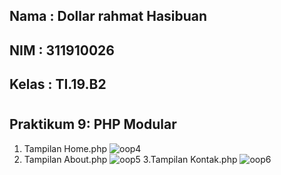 ## Nama : Dollar rahmat Hasibuan
## NIM : 311910026
## Kelas : TI.19.B2
#
#
## Praktikum 9: PHP Modular ##
1. Tampilan Home.php
![oop4](https://user-images.githubusercontent.com/81568130/121017605-aa07f680-c7c7-11eb-9f8d-8fb03bc0a922.PNG)
2. Tampilan About.php
![oop5](https://user-images.githubusercontent.com/81568130/121017610-abd1ba00-c7c7-11eb-9c95-d636a3f5f086.PNG)
3.Tampilan Kontak.php
![oop6](https://user-images.githubusercontent.com/81568130/121017613-abd1ba00-c7c7-11eb-9800-60e326c174ab.PNG)
 